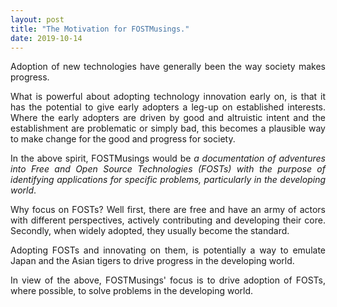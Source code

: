 ```yaml
---
layout: post
title: "The Motivation for FOSTMusings."
date: 2019-10-14
---
```

<p align="justify">
		Adoption of new technologies have generally been the way society makes  progress.
</p> 
	
<p align="justify">
		What is powerful about adopting technology innovation early on, is that it has the potential to give 
		early adopters a leg-up on established interests. Where the early adopters are driven by good and altruistic 
		intent and the establishment are problematic or simply bad, this becomes a plausible way to make 
		change for the good and progress for society.
</p>
	
<p align="justify">
		In the above spirit, FOSTMusings would be <em>a documentation of adventures into Free and Open Source 
		Technologies (FOSTs) with the purpose of identifying applications for specific problems, particularly 
		in the developing world</em>.
</p>
	
<p align="justify">
		Why focus on FOSTs? Well first, there are free and have an army of actors with different perspectives, actively 
		contributing and developing their core. Secondly, when widely adopted, they usually become the standard.
</p>
	
<p align="justify">
		Adopting FOSTs and innovating on them, is potentially a way to emulate Japan and the Asian tigers to drive 
		progress in the developing world.
</p>
	
<p align="justify">
		In view of the above, FOSTMusings' focus is to drive adoption of FOSTs, where possible, to solve problems 
		in the developing world.
</p>
